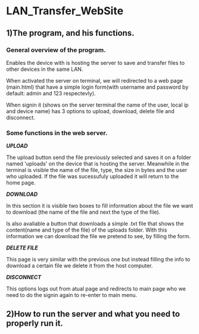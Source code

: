 # LAN_Transfer_WebSite

## 1)The program, and his functions.

### General overview of the program.
Enables the device with is hosting the server to save and transfer files to other devices in the same LAN.

When activated the server on terminal, we will redirected to a web page (main.html) that have a simple login form(with username and password by default: admin and 123 respectevly).

When signin it (shows on the server terminal the name of the user, local ip and device name) has 3 options to upload, download, delete file and disconnect.

### Some functions in the web server.
***UPLOAD***

The upload button send the file previously selected and saves it on a folder named 'uploads' on the device that is hosting the server. Meanwhile in the terminal is visible the name of the file, type, the size in bytes and the user who uploaded.
If the file was sucessufuly uploaded it will return to the home page.

***DOWNLOAD***

In this section it is visible two boxes to fill information about the file we want to download (the name of the file and next the type of the file).

Is also avaliable a button that downloads a simple .txt file that shows the content(name and type of the file) of the uploads folder. With this information we can download the file we pretend to see, by filling the form.

***DELETE FILE***

This page is very similar with the previous one but instead filling the info to download a certain file we delete it from the host computer.

***DISCONNECT***

This options logs out from atual page and redirects to main page who we need to do the signin again to re-enter to main menu.

## 2)How to run the server and what you need to properly run it.
